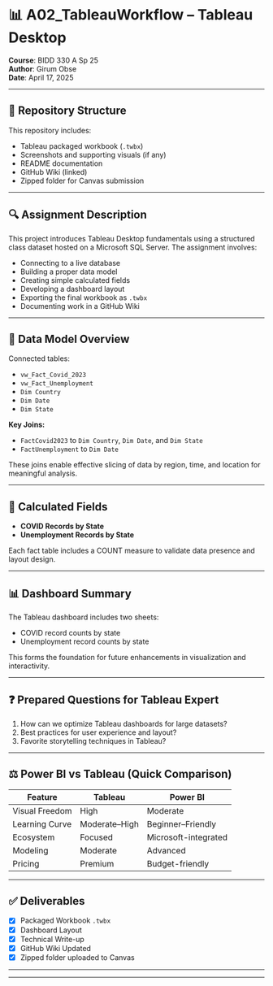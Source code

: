 ﻿# 📊 A02_TableauWorkflow – Tableau Desktop  
**Course**: BIDD 330 A Sp 25  
**Author**: Girum Obse  
**Date**: April 17, 2025  

---

## 📁 Repository Structure  

This repository includes:

- Tableau packaged workbook (`.twbx`)
- Screenshots and supporting visuals (if any)
- README documentation
- GitHub Wiki (linked)
- Zipped folder for Canvas submission

---

## 🔍 Assignment Description  

This project introduces Tableau Desktop fundamentals using a structured class dataset hosted on a Microsoft SQL Server. The assignment involves:

- Connecting to a live database
- Building a proper data model
- Creating simple calculated fields
- Developing a dashboard layout
- Exporting the final workbook as `.twbx`
- Documenting work in a GitHub Wiki

---

## 🧩 Data Model Overview  

Connected tables:

- `vw_Fact_Covid_2023`
- `vw_Fact_Unemployment`
- `Dim Country`
- `Dim Date`
- `Dim State`

**Key Joins:**

- `FactCovid2023` to `Dim Country`, `Dim Date`, and `Dim State`
- `FactUnemployment` to `Dim Date`

These joins enable effective slicing of data by region, time, and location for meaningful analysis.

---

## 🧮 Calculated Fields  

- **COVID Records by State**  
- **Unemployment Records by State**  

Each fact table includes a COUNT measure to validate data presence and layout design.

---

## 📊 Dashboard Summary  

The Tableau dashboard includes two sheets:

- COVID record counts by state
- Unemployment record counts by state

This forms the foundation for future enhancements in visualization and interactivity.

---

## ❓ Prepared Questions for Tableau Expert  

1. How can we optimize Tableau dashboards for large datasets?
2. Best practices for user experience and layout?
3. Favorite storytelling techniques in Tableau?

---

## ⚖️ Power BI vs Tableau (Quick Comparison)

| Feature | Tableau | Power BI |
|--------|---------|----------|
| Visual Freedom | High | Moderate |
| Learning Curve | Moderate–High | Beginner–Friendly |
| Ecosystem | Focused | Microsoft-integrated |
| Modeling | Moderate | Advanced |
| Pricing | Premium | Budget-friendly |

---

## ✅ Deliverables  

- [x] Packaged Workbook `.twbx`
- [x] Dashboard Layout  
- [x] Technical Write-up  
- [x] GitHub Wiki Updated  
- [x] Zipped folder uploaded to Canvas  

---


---
